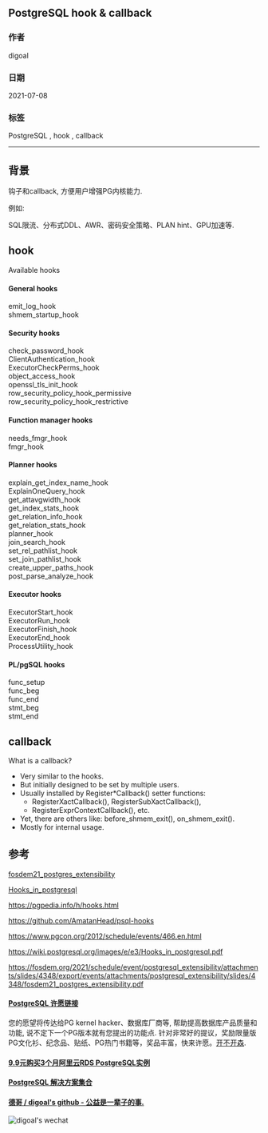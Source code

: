 ## PostgreSQL hook & callback   
  
### 作者  
digoal  
  
### 日期  
2021-07-08  
  
### 标签  
PostgreSQL , hook , callback  
  
----  
  
## 背景  
钩子和callback, 方便用户增强PG内核能力.   
  
例如:   
  
SQL限流、分布式DDL、AWR、密码安全策略、PLAN hint、GPU加速等.   
  
## hook  
Available hooks  
  
#### General hooks  
emit_log_hook  
shmem_startup_hook  
  
#### Security hooks  
check_password_hook  
ClientAuthentication_hook  
ExecutorCheckPerms_hook  
object_access_hook  
openssl_tls_init_hook  
row_security_policy_hook_permissive  
row_security_policy_hook_restrictive  
  
#### Function manager hooks  
needs_fmgr_hook  
fmgr_hook  
  
#### Planner hooks  
explain_get_index_name_hook  
ExplainOneQuery_hook  
get_attavgwidth_hook  
get_index_stats_hook  
get_relation_info_hook  
get_relation_stats_hook  
planner_hook  
join_search_hook  
set_rel_pathlist_hook  
set_join_pathlist_hook  
create_upper_paths_hook  
post_parse_analyze_hook  
  
#### Executor hooks  
ExecutorStart_hook  
ExecutorRun_hook  
ExecutorFinish_hook  
ExecutorEnd_hook  
ProcessUtility_hook  
  
#### PL/pgSQL hooks  
func_setup  
func_beg  
func_end  
stmt_beg  
stmt_end  
  
  
## callback  
  
What is a callback?  
- Very similar to the hooks.  
- But initially designed to be set by multiple users.  
- Usually installed by Register*Callback() setter functions:  
    - RegisterXactCallback(), RegisterSubXactCallback(),  
    - RegisterExprContextCallback(), etc.  
- Yet, there are others like: before_shmem_exit(), on_shmem_exit().  
- Mostly for internal usage.  
  
  
  
## 参考  
[fosdem21_postgres_extensibility](20210708_04_doc_002.pdf)  
  
[Hooks_in_postgresql](20210708_04_doc_001.pdf)  
  
https://pgpedia.info/h/hooks.html  
  
https://github.com/AmatanHead/psql-hooks  
  
https://www.pgcon.org/2012/schedule/events/466.en.html  
  
https://wiki.postgresql.org/images/e/e3/Hooks_in_postgresql.pdf  
  
https://fosdem.org/2021/schedule/event/postgresql_extensibility/attachments/slides/4348/export/events/attachments/postgresql_extensibility/slides/4348/fosdem21_postgres_extensibility.pdf  
  
  
  
#### [PostgreSQL 许愿链接](https://github.com/digoal/blog/issues/76 "269ac3d1c492e938c0191101c7238216")
您的愿望将传达给PG kernel hacker、数据库厂商等, 帮助提高数据库产品质量和功能, 说不定下一个PG版本就有您提出的功能点. 针对非常好的提议，奖励限量版PG文化衫、纪念品、贴纸、PG热门书籍等，奖品丰富，快来许愿。[开不开森](https://github.com/digoal/blog/issues/76 "269ac3d1c492e938c0191101c7238216").  
  
  
#### [9.9元购买3个月阿里云RDS PostgreSQL实例](https://www.aliyun.com/database/postgresqlactivity "57258f76c37864c6e6d23383d05714ea")
  
  
#### [PostgreSQL 解决方案集合](https://yq.aliyun.com/topic/118 "40cff096e9ed7122c512b35d8561d9c8")
  
  
#### [德哥 / digoal's github - 公益是一辈子的事.](https://github.com/digoal/blog/blob/master/README.md "22709685feb7cab07d30f30387f0a9ae")
  
  
![digoal's wechat](../pic/digoal_weixin.jpg "f7ad92eeba24523fd47a6e1a0e691b59")
  
